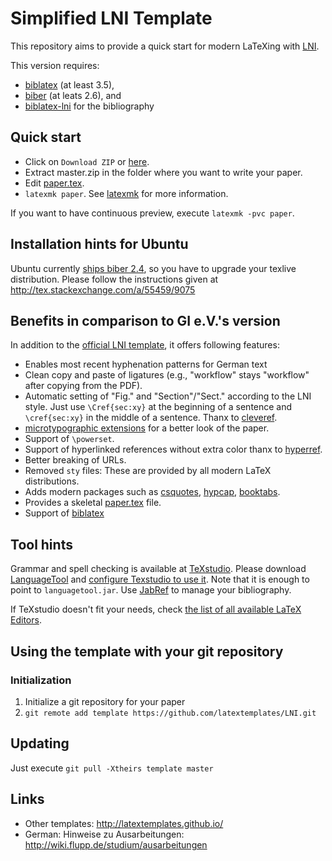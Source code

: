 # Simplified LNI Template

This repository aims to provide a quick start for modern LaTeXing with [LNI].

This version requires:
  * [biblatex](https://github.com/plk/biblatex#overview) (at least 3.5),
  * [biber](https://github.com/plk/biber#overview) (at leats 2.6), and
  * [biblatex-lni](https://github.com/latextemplates/biblatex-lni/blob/master/README.md#biblatex-lni) for the bibliography

## Quick start

 * Click on `Download ZIP` or [here](https://github.com/latextemplates/LNI/archive/master.zip).
 * Extract master.zip in the folder where you want to write your paper.
 * Edit [paper.tex](paper.tex).
 * `latexmk paper`. See [latexmk] for more information.

If you want to have continuous preview, execute `latexmk -pvc paper`.

## Installation hints for Ubuntu

Ubuntu currently [ships biber 2.4](https://bugs.launchpad.net/ubuntu/+source/biber/+bug/1589644), so you have to upgrade your texlive distribution.
Please follow the instructions given at http://tex.stackexchange.com/a/55459/9075

## Benefits in comparison to GI e.V.'s version

In addition to the [official LNI template], it offers following features:

 * Enables most recent hyphenation patterns for German text
 * Clean copy and paste of ligatures (e.g., "workflow" stays "workflow" after copying from the PDF).
 * Automatic setting of "Fig." and "Section"/"Sect." according to the LNI style. Just use `\Cref{sec:xy}` at the beginning of a sentence and `\cref{sec:xy}` in the middle of a sentence. Thanx to [cleveref].
 * [microtypographic extensions](https://www.ctan.org/pkg/microtype) for a better look of the paper.
 * Support of `\powerset`.
 * Support of hyperlinked references without extra color thanx to [hyperref].
 * Better breaking of URLs.
 * Removed `sty` files: These are provided by all modern LaTeX distributions.
 * Adds modern packages such as [csquotes], [hypcap], [booktabs].
 * Provides a skeletal [paper.tex](paper.tex) file.
 * Support of [biblatex]


## Tool hints

Grammar and spell checking is available at [TeXstudio].
Please download [LanguageTool] and [configure Texstudio to use it](http://wiki.languagetool.org/checking-la-tex-with-languagetool#toc4).
Note that it is enough to point to `languagetool.jar`.
Use [JabRef] to manage your bibliography.

If TeXstudio doesn't fit your needs, check [the list of all available LaTeX Editors](http://tex.stackexchange.com/questions/339/latex-editors-ides).


## Using the template with your git repository

### Initialization

1. Initialize a git repository for your paper
2. `git remote add template https://github.com/latextemplates/LNI.git`

## Updating

Just execute `git pull -Xtheirs template master`


## Links

 * Other templates: http://latextemplates.github.io/
 * German: Hinweise zu Ausarbeitungen: http://wiki.flupp.de/studium/ausarbeitungen

  [LNI]: https://www.gi.de/service/publikationen/lni/autorenrichtlinien.html
  [official LNI template]: https://www.gi.de/fileadmin/redaktion/Autorenrichtlinien/LNI-LaTeX-Vorlage.zip

  [biblatex]: https://www.ctan.org/pkg/biblatex?lang=de
  [booktabs]: https://www.ctan.org/pkg/booktabs
  [cleveref]: https://ctan.org/pkg/cleveref
  [csquotes]: https://www.ctan.org/pkg/csquotes
  [hypcap]: https://www.ctan.org/pkg/hypcap
  [hyperref]: https://ctan.org/pkg/hyperref
  [microtype]: https://ctan.org/pkg/microtype
  
  [latexmk]: https://www.ctan.org/pkg/latexmk/

  [JabRef]: http://www.jabref.org
  [LanguageTool]: https://languagetool.org/
  [TeXstudio]: http://texstudio.sourceforge.net/
